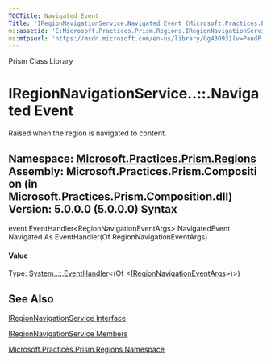 ```yaml
---
TOCTitle: Navigated Event
Title: 'IRegionNavigationService.Navigated Event (Microsoft.Practices.Prism.Regions)'
ms:assetid: 'E:Microsoft.Practices.Prism.Regions.IRegionNavigationService.Navigated'
ms:mtpsurl: 'https://msdn.microsoft.com/en-us/library/Gg430931(v=PandP.50)'
---
```


Prism Class Library

IRegionNavigationService..::.Navigated Event
============================================

Raised when the region is navigated to content.

**Namespace:** [Microsoft.Practices.Prism.Regions](https://msdn.microsoft.com/n:microsoft.practices.prism.regions)
**Assembly:** Microsoft.Practices.Prism.Composition (in Microsoft.Practices.Prism.Composition.dll) Version: 5.0.0.0 (5.0.0.0)
Syntax
------

<span id="syntaxToggle"></span>event EventHandler&lt;RegionNavigationEventArgs&gt; NavigatedEvent Navigated As EventHandler(Of RegionNavigationEventArgs)
#### Value

Type: [System..::.EventHandler](http://msdn2.microsoft.com/en-us/library/db0etb8x)&lt;(Of &lt;([RegionNavigationEventArgs](https://msdn.microsoft.com/t:microsoft.practices.prism.regions.regionnavigationeventargs)&gt;)&gt;)

See Also
--------

<span id="seeAlsoToggle"></span>
[IRegionNavigationService Interface](https://msdn.microsoft.com/t:microsoft.practices.prism.regions.iregionnavigationservice)

[IRegionNavigationService Members](https://msdn.microsoft.com/allmembers.t:microsoft.practices.prism.regions.iregionnavigationservice)

[Microsoft.Practices.Prism.Regions Namespace](https://msdn.microsoft.com/n:microsoft.practices.prism.regions)
